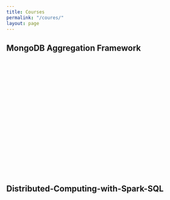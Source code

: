 ```yaml
---
title: Courses
permalink: "/coures/"
layout: page
---
```


<!---
Use Iframely for generating iframe from medium posts:  Paste medium link on below page to get snippet, then paste here
https://iframely.com/
-->


<h2 id='mongo'><b>MongoDB Aggregation Framework</b></h2>
<div class="iframely-embed"><div class="iframely-responsive" style="height: 140px; padding-bottom: 0;"><a href="https://www.coursera.org/account/accomplishments/verify/VV2EZ6FMEYX8" data-iframely-url="//cdn.iframe.ly/api/iframe?url=https%3A%2F%2Fcoursera.org%2Fshare%2F6806ceca7fc37bdee1b4e6ca3e2d5008&amp;key=1adb255e094a1f611d8ba9e36d0007e9&amp;iframe=card-small"></a></div></div><script async src="//cdn.iframe.ly/embed.js" charset="utf-8"></script>
<div class="iframely-embed"><div class="iframely-responsive" style="height: 140px; padding-bottom: 0;"><a href="https://github.com/RasikKane/DA_ML_courses/blob/master/coursera/MongoDB%2520Aggregation%2520Framework/Notes.pdf" data-iframely-url="//cdn.iframe.ly/api/iframe?url=https%3A%2F%2Fgithub.com%2FRasikKane%2FDA_ML_courses%2Fblob%2Fmaster%2Fcoursera%2FMongoDB%2520Aggregation%2520Framework%2FNotes.pdf&amp;key=1adb255e094a1f611d8ba9e36d0007e9"></a></div></div><script async src="//cdn.iframe.ly/embed.js" charset="utf-8"></script><br>


<h2 id='spark'><b>Distributed-Computing-with-Spark-SQL</b></h2>
<div class="iframely-embed"><div class="iframely-responsive" style="height: 140px; padding-bottom: 0;"><a href="https://www.coursera.org/account/accomplishments/verify/M5TTZ622F7ES" data-iframely-url="//cdn.iframe.ly/api/iframe?url=https%3A%2F%2Fcoursera.org%2Fshare%2F5ecab25dd02d04480acbb79674c05058&amp;key=1adb255e094a1f611d8ba9e36d0007e9&amp;iframe=card-small"></a></div></div><script async src="//cdn.iframe.ly/embed.js" charset="utf-8"></script>
<div class="iframely-embed"><div class="iframely-responsive" style="height: 140px; padding-bottom: 0;"><a href="https://github.com/RasikKane/DA_ML_courses/tree/master/coursera/Distributed%2520Computing%2520with%2520Spark%2520SQL" data-iframely-url="//cdn.iframe.ly/api/iframe?url=https%3A%2F%2Fgithub.com%2FRasikKane%2FDA_ML_courses%2Ftree%2Fmaster%2Fcoursera%2FDistributed%2520Computing%2520with%2520Spark%2520SQL&amp;key=1adb255e094a1f611d8ba9e36d0007e9"></a></div></div><script async src="//cdn.iframe.ly/embed.js" charset="utf-8"></script>
